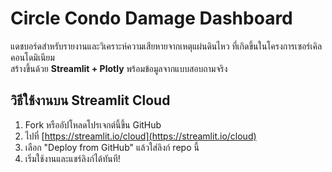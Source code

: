 # Circle Condo Damage Dashboard

แดชบอร์ดสำหรับรายงานและวิเคราะห์ความเสียหายจากเหตุแผ่นดินไหว ที่เกิดขึ้นในโครงการเซอร์เคิล คอนโดมิเนียม  
สร้างขึ้นด้วย **Streamlit + Plotly** พร้อมข้อมูลจากแบบสอบถามจริง

## วิธีใช้งานบน Streamlit Cloud

1. Fork หรืออัปโหลดโปรเจกต์นี้ขึ้น GitHub
2. ไปที่ [https://streamlit.io/cloud](https://streamlit.io/cloud)
3. เลือก "Deploy from GitHub" แล้วใส่ลิงก์ repo นี้
4. เริ่มใช้งานและแชร์ลิงก์ได้ทันที!
